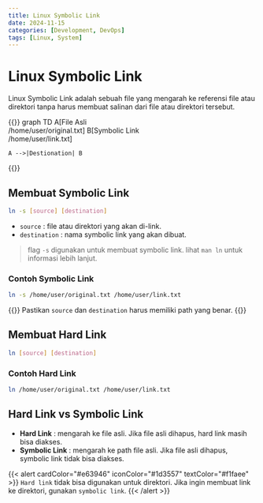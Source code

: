 ```yaml
---
title: Linux Symbolic Link
date: 2024-11-15
categories: [Development, DevOps]
tags: [Linux, System]
---
```


# Linux Symbolic Link
Linux Symbolic Link adalah sebuah file yang mengarah ke referensi file atau direktori tanpa harus membuat salinan dari file atau direktori tersebut.

{{<mermaid>}}
graph TD
    A[File Asli <br>/home/user/original.txt]
    B[Symbolic Link <br>/home/user/link.txt]
    
    A -->|Destionation| B
{{</mermaid>}}

## Membuat Symbolic Link
```bash
ln -s [source] [destination] 
```
- `source` : file atau direktori yang akan di-link.
- `destination` : nama symbolic link yang akan dibuat.
> flag `-s` digunakan untuk membuat symbolic link. lihat `man ln` untuk informasi lebih lanjut.

### Contoh Symbolic Link
```bash
ln -s /home/user/original.txt /home/user/link.txt
```
{{<alert>}}
Pastikan `source` dan `destination` harus memiliki path yang benar.
{{</alert>}}

## Membuat Hard Link
```bash
ln [source] [destination]
```

### Contoh Hard Link
```bash
ln /home/user/original.txt /home/user/link.txt
```


## Hard Link vs Symbolic Link
- **Hard Link** : mengarah ke file asli. Jika file asli dihapus, hard link masih bisa diakses.
- **Symbolic Link** : mengarah ke path file asli. Jika file asli dihapus, symbolic link tidak bisa diakses.

{{< alert cardColor="#e63946" iconColor="#1d3557" textColor="#f1faee" >}}
`Hard link` tidak bisa digunakan untuk direktori. Jika ingin membuat link ke direktori, gunakan `symbolic link`.
{{< /alert >}}

